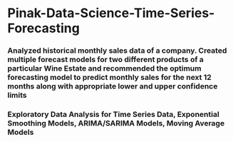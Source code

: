 # Pinak-Data-Science-Time-Series-Forecasting


### Analyzed historical monthly sales data of a company. Created multiple forecast models for two different products of a particular Wine Estate and recommended the optimum forecasting model to predict monthly sales for the next 12 months along with appropriate lower and upper confidence limits


### Exploratory Data Analysis for Time Series Data, Exponential Smoothing Models, ARIMA/SARIMA Models, Moving Average Models
